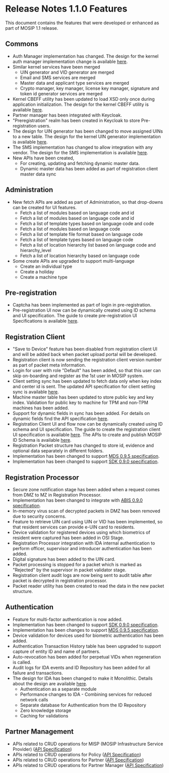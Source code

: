 # Release Notes 1.1.0 Features

This document contains the features that were developed or enhanced as part of MOSIP 1.1 release.

## Commons

* Auth Manager implementation has changed. The design for the kernel auth manager implementation change is available [here](https://github.com/mosip/commons/blob/v1.1.0/design/kernel/kernel-authn.md).
* Similar kernel services have been merged
  * UIN generator and VID generator are merged
  * Email and SMS services are merged
  * Master data and applicant type services are merged
  * Crypto manager, key manager, license key manager, signature and token id generator services are merged
* Kernel CBEFF utility has been updated to load XSD only once during application initialization. The design for the kernel CBEFF utility is available [here](https://github.com/mosip/commons/blob/v1.1.0/design/kernel/kernel-cbeffutil.md).
* Partner manager has been integrated with Keycloak.
* "Preregistration" realm has been created in Keycloak to store Pre-registration users.
* The design for UIN generator has been changed to move assigned UINs to a new table. The design for the kernel UIN generator implementation is available [here](https://github.com/mosip/commons/blob/v1.1.0/design/kernel/kernel-idgenerator-service.md).
* The SMS implementation has changed to allow integration with any vendor. The design for the SMS implementation is available [here](https://github.com/mosip/commons/blob/v1.1.0/design/kernel/kernel-notification-service.md#sms-notification-service).
* New APIs have been created,
  * For creating, updating and fetching dynamic master data.
  * Dynamic master data has been added as part of registration client master data sync

## Administration

* New fetch APIs are added as part of Administration, so that drop-downs can be created for UI features.
  * Fetch a list of modules based on language code and id
  * Fetch a list of modules based on language code and id
  * Fetch a list of template types based on language code and code
  * Fetch a list of modules based on language code
  * Fetch a list of template file format based on language code
  * Fetch a list of template types based on language code
  * Fetch a list of location hierarchy list based on language code and hierarchy\_level
  * Fetch a list of location hierarchy based on language code
* Some create APIs are upgraded to support multi-language
  * Create an individual type
  * Create a holiday
  * Create a machine type

## Pre-registration

* Captcha has been implemented as part of login in pre-registration.
* Pre-registration UI now can be dynamically created using ID schema and UI specification. The guide to create   pre-registration UI Specifications is available [here](../../modules/pre-registration/ui-specification-for-pre-registration.md).

## Registration Client

* "Save to Device" feature has been disabled from registration client UI and will be added back when packet upload portal will be developed.
* Registration client is now sending the registration client version number as part of packet meta information.
* Login for user with role "Default" has been added, so that this user can skip on-boarding and register as the 1st user in MOSIP system.
* Client setting sync has been updated to fetch data only when key index and center id is sent. The updated API specification for client setting sync is available [here](../../apis/kernel-apis.md#sync-data-public).
* Machine master table has been updated to store public key and key index. Validation for public key to machine for TPM and non-TPM machines has been added.
* Support for dynamic fields in sync has been added. For details on dynamic fields find the API specification [here](../../apis/dynamic-fields-apis.md).
* Registration Client UI and flow now can be dynamically created using ID schema and UI specification. The guide to create the registration client UI specification is available [here](../../modules/registration-client/ui-specification-for-registration-client.md). The APIs to create and publish MOSIP ID Schema is available [here](../../apis/id-schema-apis.md).
* Registration Packet structure has changed to store id, evidence and optional data separately in different folders. 
* Implementation has been changed to support [MDS 0.9.5 specification](../../biometrics/mosip-device-service-specification.md).
* Implementation has been changed to support [SDK 0.9.0 specification](../../apis/biometric-sdk-api-specification.md).

## Registration Processor

* Secure zone notification stage has been added when a request comes from DMZ to MZ in Registration Processor.
* Implementation has been changed to integrate with [ABIS 0.9.0 specification](../../apis/abis-apis.md).
* In-memory virus scan of decrypted packets in DMZ has been removed due to security concerns.
* Feature to retrieve UIN card using UIN or VID has been implemented, so that resident services can provide e-UIN card to residents.
* Device validation for registered devices using which biometrics of resident were captured has been added in OSI Stage.
* Registration Processor integration with IDA internal authentication to perform officer, supervisor and introducer authentication has been added.
* Digital signature has been added to the UIN card.
* Packet processing is stopped for a packet which is marked as "Rejected" by the supervisor in packet validator stage.
* Registration client audit logs are now being sent to audit table after packet is decrypted in registration processor.
* Packet reader utility has been created to read the data in the new packet structure.

## Authentication

* Feature for multi-factor authentication is now added.
* Implementation has been changed to support [SDK 0.9.0 specification](../../apis/biometric-sdk-api-specification.md).
* Implementation has been changes to support [MDS 0.9.5 specification](../../biometrics/mosip-device-service-specification.md).
* Device validation for devices used for biometric authentication has been added.
* Authentication Transaction History table has been upgraded to support capture of entity ID and name of partners.
* Auto-revocation has been added for perpetual VIDs when regeneration is called.
* Audit logs for IDA events and ID Repository has been added for all failure and transactions.
* The design for IDA has been changed to make it Monolithic. Details about the design are available [here](https://github.com/mosip/id-authentication/blob/v1.1.0/design/authentication/Id-Authentication-Monolothic-Design.md).
  * Authentication as a separate module
  * Performance changes to IDA - Combining services for reduced network calls
  * Separate database for Authentication from the ID Repository
  * Zero knowledge storage
  * Caching for validations

## Partner Management

* APIs related to CRUD operations for MISP \(MOSIP Infrastructure Service Provider\) \([API Specification](../../apis/partner-management-service-apis.md#misp-management-service)\)
* APIs related to CRUD operations for Policy \([API Specification](../../apis/partner-management-service-apis.md#policy-management-service)\)
* APIs related to CRUD operations for Partner \([API Specification](../../apis/partner-management-service-apis.md#partner-service)\)
* APIs related to CRUD operations for Partner Manager \([API Specification](../../apis/partner-management-service-apis.md#partner-management-service)\)

